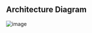 ## Architecture Diagram
![image](https://github.com/user-attachments/assets/1c3f207a-4f29-4c09-a6dc-172f55292da3)
